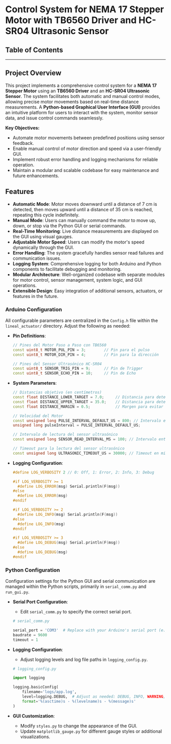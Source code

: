 # Control System for NEMA 17 Stepper Motor with TB6560 Driver and HC-SR04 Ultrasonic Sensor
## Table of Contents

---

## Project Overview

This project implements a comprehensive control system for a **NEMA 17 Stepper Motor** using an **TB6560 Driver** and an **HC-SR04 Ultrasonic Sensor**. The system facilitates both automatic and manual control modes, allowing precise motor movements based on real-time distance measurements. A **Python-based Graphical User Interface (GUI)** provides an intuitive platform for users to interact with the system, monitor sensor data, and issue control commands seamlessly.

**Key Objectives:**

- Automate motor movements between predefined positions using sensor feedback.
- Enable manual control of motor direction and speed via a user-friendly GUI.
- Implement robust error handling and logging mechanisms for reliable operation.
- Maintain a modular and scalable codebase for easy maintenance and future enhancements.

## Features

- **Automatic Mode**: Motor moves downward until a distance of 7 cm is detected, then moves upward until a distance of 35 cm is reached, repeating this cycle indefinitely.
- **Manual Mode**: Users can manually command the motor to move up, down, or stop via the Python GUI or serial commands.
- **Real-Time Monitoring**: Live distance measurements are displayed on the GUI using visual gauges.
- **Adjustable Motor Speed**: Users can modify the motor's speed dynamically through the GUI.
- **Error Handling**: The system gracefully handles sensor read failures and communication issues.
- **Logging System**: Comprehensive logging for both Arduino and Python components to facilitate debugging and monitoring.
- **Modular Architecture**: Well-organized codebase with separate modules for motor control, sensor management, system logic, and GUI operations.
- **Extensible Design**: Easy integration of additional sensors, actuators, or features in the future.

### Arduino Configuration

All configurable parameters are centralized in the `Config.h` file within the `lineal_actuator/` directory. Adjust the following as needed:

- **Pin Definitions**:
    ```cpp
    // Pines del Motor Paso a Paso con TB6560
    const uint8_t MOTOR_PUL_PIN = 3;        // Pin para el pulso
    const uint8_t MOTOR_DIR_PIN = 4;        // Pin para la dirección

    // Pines del Sensor Ultrasónico HC-SR04
    const uint8_t SENSOR_TRIG_PIN = 9;      // Pin de Trigger
    const uint8_t SENSOR_ECHO_PIN = 10;     // Pin de Echo
    ```

- **System Parameters**:
    ```cpp
    // Distancias objetivo (en centímetros)
    const float DISTANCE_LOWER_TARGET = 7.0;     // Distancia para detenerse al bajar
    const float DISTANCE_UPPER_TARGET = 35.0;    // Distancia para detenerse al subir
    const float DISTANCE_MARGIN = 0.5;           // Margen para evitar oscilaciones

    // Velocidad del Motor
    const unsigned long PULSE_INTERVAL_DEFAULT_US = 800; // Intervalo entre pulsos en micros (ajustar para la velocidad)
    unsigned long pulseInterval = PULSE_INTERVAL_DEFAULT_US;

    // Intervalo de lectura del sensor ultrasónico
    const unsigned long SENSOR_READ_INTERVAL_MS = 100; // Intervalo entre mediciones en milisegundos

    // Timeout para la lectura del sensor ultrasónico
    const unsigned long ULTRASONIC_TIMEOUT_US = 30000; // Timeout en micros (30 ms)
    ```

- **Logging Configuration**:
    ```cpp
    #define LOG_VERBOSITY 2 // 0: Off, 1: Error, 2: Info, 3: Debug

    #if LOG_VERBOSITY >= 1
      #define LOG_ERROR(msg) Serial.println(F(msg))
    #else
      #define LOG_ERROR(msg)
    #endif

    #if LOG_VERBOSITY >= 2
      #define LOG_INFO(msg) Serial.println(F(msg))
    #else
      #define LOG_INFO(msg)
    #endif

    #if LOG_VERBOSITY >= 3
      #define LOG_DEBUG(msg) Serial.println(F(msg))
    #else
      #define LOG_DEBUG(msg)
    #endif
    ```

### Python Configuration

Configuration settings for the Python GUI and serial communication are managed within the Python scripts, primarily in `serial_comm.py` and `run_gui.py`.

- **Serial Port Configuration**:
    - Edit `serial_comm.py` to specify the correct serial port.
    ```python
    # serial_comm.py

    serial_port = 'COM3'  # Replace with your Arduino's serial port (e.g., 'COM3' on Windows or '/dev/ttyACM0' on Linux)
    baudrate = 9600
    timeout = 1
    ```

- **Logging Configuration**:
    - Adjust logging levels and log file paths in `logging_config.py`.
    ```python
    # logging_config.py

    import logging

    logging.basicConfig(
        filename='logs/app.log',
        level=logging.DEBUG,  # Adjust as needed: DEBUG, INFO, WARNING, ERROR, CRITICAL
        format='%(asctime)s - %(levelname)s - %(message)s'
    )
    ```

- **GUI Customization**:
    - Modify `styles.py` to change the appearance of the GUI.
    - Update `matplotlib_gauge.py` for different gauge styles or additional visualizations.
